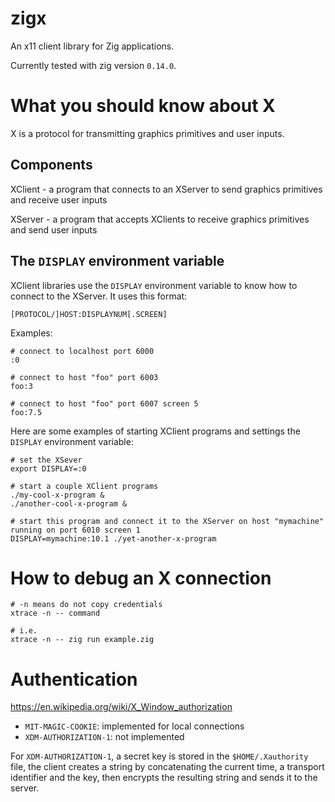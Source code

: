 # zigx

An x11 client library for Zig applications.

Currently tested with zig version `0.14.0`.

# What you should know about X

X is a protocol for transmitting graphics primitives and user inputs.

## Components

XClient - a program that connects to an XServer to send graphics primitives and receive user inputs

XServer - a program that accepts XClients to receive graphics primitives and send user inputs

## The `DISPLAY` environment variable

XClient libraries use the `DISPLAY` environment variable to know how to connect to the XServer.  It uses this format:

```
[PROTOCOL/]HOST:DISPLAYNUM[.SCREEN]
```

Examples:

```
# connect to localhost port 6000
:0

# connect to host "foo" port 6003
foo:3

# connect to host "foo" port 6007 screen 5
foo:7.5
```

Here are some examples of starting XClient programs and settings the `DISPLAY` environment variable:

```
# set the XSever
export DISPLAY=:0

# start a couple XClient programs
./my-cool-x-program &
./another-cool-x-program &

# start this program and connect it to the XServer on host "mymachine" running on port 6010 screen 1
DISPLAY=mymachine:10.1 ./yet-another-x-program
```

# How to debug an X connection

```
# -n means do not copy credentials
xtrace -n -- command

# i.e.
xtrace -n -- zig run example.zig
```

# Authentication

https://en.wikipedia.org/wiki/X_Window_authorization

* `MIT-MAGIC-COOKIE`: implemented for local connections
* `XDM-AUTHORIZATION-1`: not implemented

For `XDM-AUTHORIZATION-1`, a secret key is stored in the `$HOME/.Xauthority` file, the client creates a string
by concatenating the current time, a transport identifier and the key, then encrypts the resulting string
and sends it to the server.

